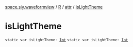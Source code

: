 [space.siy.waveformview](../../index.md) / [R](../index.md) / [attr](index.md) / [isLightTheme](./is-light-theme.md)

# isLightTheme

`static var isLightTheme: `[`Int`](https://kotlinlang.org/api/latest/jvm/stdlib/kotlin/-int/index.html)
`static var isLightTheme: `[`Int`](https://kotlinlang.org/api/latest/jvm/stdlib/kotlin/-int/index.html)